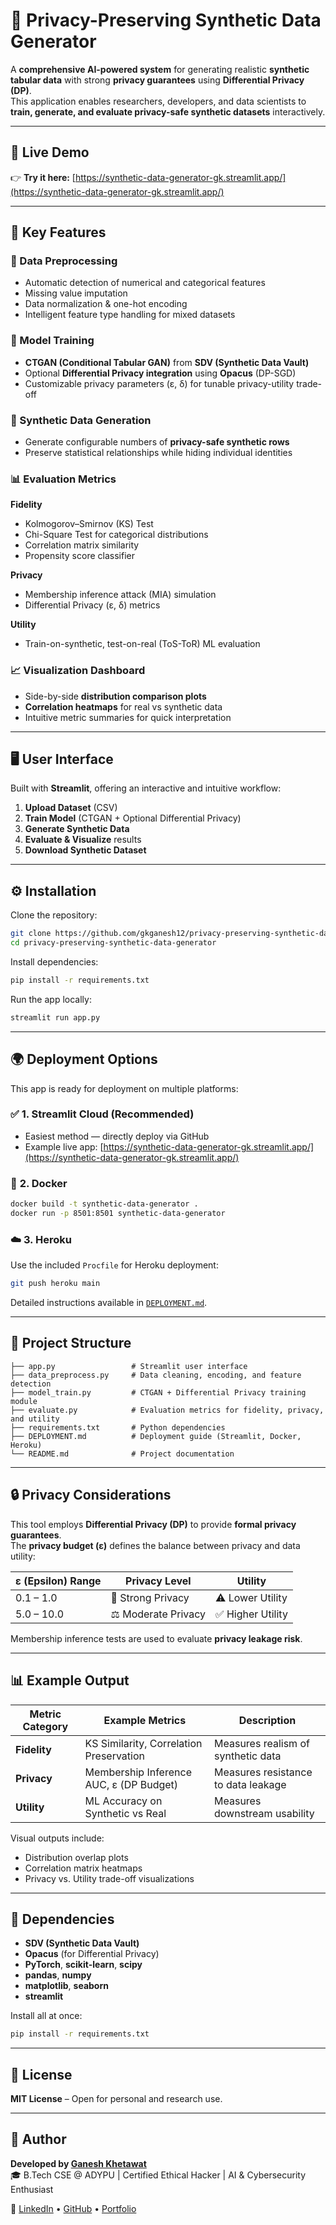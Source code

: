 # 🧠 Privacy-Preserving Synthetic Data Generator

A **comprehensive AI-powered system** for generating realistic **synthetic tabular data** with strong **privacy guarantees** using **Differential Privacy (DP)**.  
This application enables researchers, developers, and data scientists to **train, generate, and evaluate privacy-safe synthetic datasets** interactively.

---

## 🚀 Live Demo  
👉 **Try it here:** [https://synthetic-data-generator-gk.streamlit.app/](https://synthetic-data-generator-gk.streamlit.app/)

---

## 🧩 Key Features

### 🔧 Data Preprocessing  
- Automatic detection of numerical and categorical features  
- Missing value imputation  
- Data normalization & one-hot encoding  
- Intelligent feature type handling for mixed datasets  

### 🧠 Model Training  
- **CTGAN (Conditional Tabular GAN)** from **SDV (Synthetic Data Vault)**  
- Optional **Differential Privacy integration** using **Opacus** (DP-SGD)  
- Customizable privacy parameters (ε, δ) for tunable privacy-utility trade-off  

### 🧬 Synthetic Data Generation  
- Generate configurable numbers of **privacy-safe synthetic rows**  
- Preserve statistical relationships while hiding individual identities  

### 📊 Evaluation Metrics  

**Fidelity**  
- Kolmogorov–Smirnov (KS) Test  
- Chi-Square Test for categorical distributions  
- Correlation matrix similarity  
- Propensity score classifier  

**Privacy**  
- Membership inference attack (MIA) simulation  
- Differential Privacy (ε, δ) metrics  

**Utility**  
- Train-on-synthetic, test-on-real (ToS-ToR) ML evaluation  

### 📈 Visualization Dashboard  
- Side-by-side **distribution comparison plots**  
- **Correlation heatmaps** for real vs synthetic data  
- Intuitive metric summaries for quick interpretation  

---

## 🖥️ User Interface  
Built with **Streamlit**, offering an interactive and intuitive workflow:

1. **Upload Dataset** (CSV)  
2. **Train Model** (CTGAN + Optional Differential Privacy)  
3. **Generate Synthetic Data**  
4. **Evaluate & Visualize** results  
5. **Download Synthetic Dataset**  

---

## ⚙️ Installation

Clone the repository:
```bash
git clone https://github.com/gkganesh12/privacy-preserving-synthetic-data-generator.git
cd privacy-preserving-synthetic-data-generator
```

Install dependencies:
```bash
pip install -r requirements.txt
```

Run the app locally:
```bash
streamlit run app.py
```

---

## 🌍 Deployment Options

This app is ready for deployment on multiple platforms:

### ✅ **1. Streamlit Cloud (Recommended)**
- Easiest method — directly deploy via GitHub  
- Example live app: [https://synthetic-data-generator-gk.streamlit.app/](https://synthetic-data-generator-gk.streamlit.app/)

### 🐳 **2. Docker**
```bash
docker build -t synthetic-data-generator .
docker run -p 8501:8501 synthetic-data-generator
```

### ☁️ **3. Heroku**
Use the included `Procfile` for Heroku deployment:
```bash
git push heroku main
```

Detailed instructions available in [`DEPLOYMENT.md`](DEPLOYMENT.md).

---

## 📁 Project Structure

```
├── app.py                 # Streamlit user interface
├── data_preprocess.py     # Data cleaning, encoding, and feature detection
├── model_train.py         # CTGAN + Differential Privacy training module
├── evaluate.py            # Evaluation metrics for fidelity, privacy, and utility
├── requirements.txt       # Python dependencies
├── DEPLOYMENT.md          # Deployment guide (Streamlit, Docker, Heroku)
└── README.md              # Project documentation
```

---

## 🔒 Privacy Considerations

This tool employs **Differential Privacy (DP)** to provide **formal privacy guarantees**.  
The **privacy budget (ε)** defines the balance between privacy and data utility:

| ε (Epsilon) Range | Privacy Level | Utility |
|--------------------|---------------|----------|
| 0.1 – 1.0 | 🔐 Strong Privacy | ⚠️ Lower Utility |
| 5.0 – 10.0 | ⚖️ Moderate Privacy | ✅ Higher Utility |

Membership inference tests are used to evaluate **privacy leakage risk**.

---

## 📊 Example Output

| Metric Category | Example Metrics | Description |
|------------------|------------------|--------------|
| **Fidelity** | KS Similarity, Correlation Preservation | Measures realism of synthetic data |
| **Privacy** | Membership Inference AUC, ε (DP Budget) | Measures resistance to data leakage |
| **Utility** | ML Accuracy on Synthetic vs Real | Measures downstream usability |

Visual outputs include:
- Distribution overlap plots  
- Correlation matrix heatmaps  
- Privacy vs. Utility trade-off visualizations  

---

## 🧰 Dependencies

- **SDV (Synthetic Data Vault)**  
- **Opacus** (for Differential Privacy)  
- **PyTorch**, **scikit-learn**, **scipy**  
- **pandas**, **numpy**  
- **matplotlib**, **seaborn**  
- **streamlit**

Install all at once:
```bash
pip install -r requirements.txt
```

---

## 📜 License  
**MIT License** – Open for personal and research use.

---

## 👤 Author  
**Developed by [Ganesh Khetawat](https://github.com/gkganesh12)**  
🎓 B.Tech CSE @ ADYPU | Certified Ethical Hacker | AI & Cybersecurity Enthusiast  

🔗 [LinkedIn](https://www.linkedin.com/in/ganeshkhetawat/) • [GitHub](https://github.com/gkganesh12) • [Portfolio](http://ganeshkhetawat.unaux.com/portfolio)

